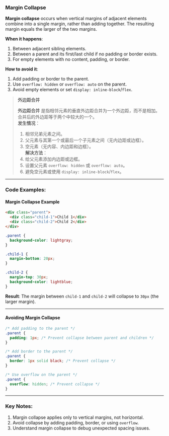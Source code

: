 ### Margin Collapse  

**Margin collapse** occurs when vertical margins of adjacent elements combine into a single margin, rather than adding together. The resulting margin equals the larger of the two margins.  

**When it happens**:  
1. Between adjacent sibling elements.  
2. Between a parent and its first/last child if no padding or border exists.  
3. For empty elements with no content, padding, or border.  

**How to avoid it**:  
1. Add padding or border to the parent.  
2. Use `overflow: hidden` or `overflow: auto` on the parent.  
3. Avoid empty elements or set `display: inline-block`/`flex`.  

> **外边距合并**  
>
> <audio src="C:\Users\10691\Downloads\外边距合并 是指相邻元素的垂直.mp3"></audio>
>
> **外边距合并** 是指相邻元素的垂直外边距合并为一个外边距，而不是相加。合并后的外边距等于两个中较大的一个。  
> **发生情况**：  
>
> 1. 相邻兄弟元素之间。  
> 2. 父元素与其第一个或最后一个子元素之间（无内边距或边框）。  
> 3. 空元素（无内容、内边距和边框）。  
> **解决方法**：  
> 1. 给父元素添加内边距或边框。  
> 2. 设置父元素 `overflow: hidden` 或 `overflow: auto`。  
> 3. 避免空元素或使用 `display: inline-block`/`flex`。  

---

### Code Examples:

<audio src="C:\Users\10691\Downloads\这段代码展示了CSS中的“外边.mp3"></audio>

#### **Margin Collapse Example**
```html
<div class="parent">
  <div class="child-1">Child 1</div>
  <div class="child-2">Child 2</div>
</div>
```

```css
.parent {
  background-color: lightgray;
}

.child-1 {
  margin-bottom: 20px;
}

.child-2 {
  margin-top: 30px;
  background-color: lightblue;
}
```

**Result**: The margin between `child-1` and `child-2` will collapse to `30px` (the larger margin).

---

#### **Avoiding Margin Collapse**

```css
/* Add padding to the parent */
.parent {
  padding: 1px; /* Prevent collapse between parent and children */
}

/* Add border to the parent */
.parent {
  border: 1px solid black; /* Prevent collapse */
}

/* Use overflow on the parent */
.parent {
  overflow: hidden; /* Prevent collapse */
}
```

---

### Key Notes:
1. Margin collapse applies only to vertical margins, not horizontal.  
2. Avoid collapse by adding padding, border, or using `overflow`.  
3. Understand margin collapse to debug unexpected spacing issues.